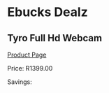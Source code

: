 
# Ebucks Dealz
## Tyro Full Hd Webcam
[Product Page](https://www.ebucks.com/web/shop/productSelected.do?prodId=1193383253&catId=1193873409)

Price: R1399.00

Savings: 


	